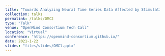 ```yaml
---
title: "Towards Analyzing Neural Time Series Data Affected by Stimulation Artifact"
collection: talks
permalink: /talks/OMC2
type: "Talk"
venue: "OpenMind Consortium Tech Call"
location: "Virtual"
conference: "https://openmind-consortium.github.io/"
date: 2021-1-22
slides: "files/slides/OMC1.pptx"
---
```

